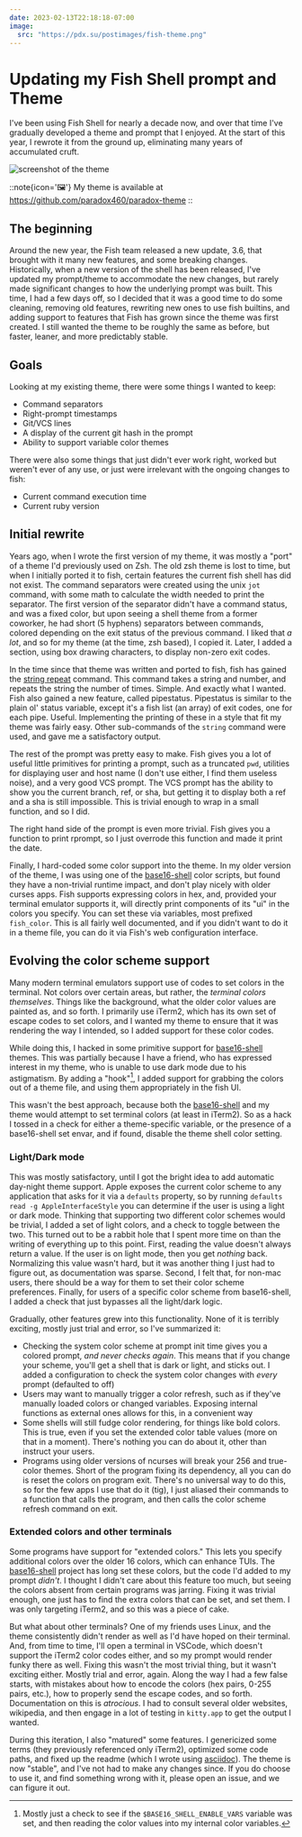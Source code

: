 ```yaml
---
date: 2023-02-13T22:18:18-07:00
image:
  src: "https://pdx.su/postimages/fish-theme.png"
---
```


# Updating my Fish Shell prompt and Theme

I've been using Fish Shell for nearly a decade now, and over that time I've gradually developed a theme and prompt that I enjoyed. At the start of this year, I rewrote it from the ground up, eliminating many years of accumulated cruft.

![screenshot of the theme](/postimages/fish-theme.png)

::note{icon='️🖼'}
My theme is available at https://github.com/paradox460/paradox-theme
::

## The beginning

Around the new year, the Fish team released a new update, 3.6, that brought with it many new features, and some breaking changes. Historically, when a new version of the shell has been released, I've updated my prompt/theme to accommodate the new changes, but rarely made significant changes to how the underlying prompt was built. This time, I had a few days off, so I decided that it was a good time to do some cleaning, removing old features, rewriting new ones to use fish builtins, and adding support to features that Fish has grown since the theme was first created. I still wanted the theme to be roughly the same as before, but faster, leaner, and more predictably stable.

## Goals

Looking at my existing theme, there were some things I wanted to keep:

+ Command separators
+ Right-prompt timestamps
+ Git/VCS lines
+ A display of the current git hash in the prompt
+ Ability to support variable color themes

There were also some things that just didn't ever work right, worked but weren't ever of any use, or just were irrelevant with the ongoing changes to fish:

+ Current command execution time
+ Current ruby version

## Initial rewrite
Years ago, when I wrote the first version of my theme, it was mostly a "port" of a theme I'd previously used on Zsh. The old zsh theme is lost to time, but when I initially ported it to fish, certain features the current fish shell has did not exist. The command separators were created using the unix `jot` command, with some math to calculate the width needed to print the separator. The first version of the separator didn't have a command status, and was a fixed color, but upon seeing a shell theme from a former coworker, he had short (5 hyphens) separators between commands, colored depending on the exit status of the previous command. I liked that _a lot_, and so for my theme (at the time, zsh based), I copied it. Later, I added a section, using box drawing characters, to display non-zero exit codes.

In the time since that theme was written and ported to fish, fish has gained the [string repeat](https://fishshell.com/docs/current/cmds/string.html#repeat-subcommand) command. This command takes a string and number, and repeats the string the number of times. Simple. And exactly what I wanted. Fish also gained a new feature, called pipestatus. Pipestatus is similar to the plain ol' status variable, except it's a fish list (an array) of exit codes, one for each pipe. Useful. Implementing the printing of these in a style that fit my theme was fairly easy. Other sub-commands of the `string` command were used, and gave me a satisfactory output.

The rest of the prompt was pretty easy to make. Fish gives you a lot of useful little primitives for printing a prompt, such as a truncated `pwd`, utilities for displaying user and host name (I don't use either, I find them useless noise), and a very good VCS prompt. The VCS prompt has the ability to show you the current branch, ref, or sha, but getting it to display both a ref and a sha is still impossible. This is trivial enough to wrap in a small function, and so I did.

The right hand side of the prompt is even more trivial. Fish gives you a function to print rprompt, so I just overrode this function and made it print the date.

Finally, I hard-coded some color support into the theme. In my older version of the theme, I was using one of the [base16-shell][] color scripts, but found they have a non-trivial runtime impact, and don't play nicely with older curses apps. Fish supports expressing colors in hex, and, provided your terminal emulator supports it, will directly print components of its "ui" in the colors you specify. You can set these via variables, most prefixed `fish_color`. This is all fairly well documented, and if you didn't want to do it in a theme file, you can do it via Fish's web configuration interface.

## Evolving the color scheme support

Many modern terminal emulators support use of codes to set colors in the terminal. Not colors over certain areas, but rather, the _terminal colors themselves_. Things like the background, what the older color values are painted as, and so forth. I primarily use iTerm2, which has its own set of escape codes to set colors, and I wanted my theme to ensure that it was rendering the way I intended, so I added support for these color codes.

While doing this, I hacked in some primitive support for [base16-shell][] themes. This was partially because I have a friend, who has expressed interest in my theme, who is unable to use dark mode due to his astigmatism. By adding a "hook"[^hook], I added support for grabbing the colors out of a theme file, and using them appropriately in the fish UI.

This wasn't the best approach, because both the [base16-shell][] and my theme would attempt to set terminal colors (at least in iTerm2). So as a hack I tossed in a check for either a theme-specific variable, or the presence of a base16-shell set envar, and if found, disable the theme shell color setting.

### Light/Dark mode

This was mostly satisfactory, until I got the bright idea to add automatic day-night theme support. Apple exposes the current color scheme to any application that asks for it via a `defaults` property, so by running `defaults read -g AppleInterfaceStyle` you can determine if the user is using a light or dark mode. Thinking that supporting two different color schemes would be trivial, I added a set of light colors, and a check to toggle between the two. This turned out to be a rabbit hole that I spent more time on than the writing of everything up to this point.
First, reading the value doesn't always return a value. If the user is on light mode, then you get _nothing_ back. Normalizing this value wasn't hard, but it was another thing I just had to figure out, as documentation was sparse.
Second, I felt that, for non-mac users, there should be a way for them to set their color scheme preferences.
Finally, for users of a specific color scheme from base16-shell, I added a check that just bypasses all the light/dark logic.

Gradually, other features grew into this functionality. None of it is terribly exciting, mostly just trial and error, so I've summarized it:

+ Checking the system color scheme at prompt init time gives you a colored prompt, _and never checks again_. This means that if you change your scheme, you'll get a shell that is dark or light, and sticks out. I added a configuration to check the system color changes with _every_ prompt (defaulted to off)
+ Users may want to manually trigger a color refresh, such as if they've manually loaded colors or changed variables. Exposing internal functions as external ones allows for this, in a convenient way
+ Some shells will still fudge color rendering, for things like bold colors. This is true, even if you set the extended color table values (more on that in a moment). There's nothing you can do about it, other than instruct your users.
+ Programs using older versions of ncurses will break your 256 and true-color themes. Short of the program fixing its dependency, all you can do is reset the colors on program exit. There's no universal way to do this, so for the few apps I use that do it (tig), I just aliased their commands to a function that calls the program, and then calls the color scheme refresh command on exit.

### Extended colors and other terminals

Some programs have support for "extended colors." This lets you specify additional colors over the older 16 colors, which can enhance TUIs. The [base16-shell][] project has long set these colors, but the code I'd added to my prompt _didn't_. I thought I didn't care about this feature too much, but seeing the colors absent from certain programs was jarring. Fixing it was trivial enough, one just has to find the extra colors that can be set, and set them. I was only targeting iTerm2, and so this was a piece of cake.

But what about other terminals? One of my friends uses Linux, and the theme consistently didn't render as well as I'd have hoped on their terminal. And, from time to time, I'll open a terminal in VSCode, which doesn't support the iTerm2 color codes either, and so my prompt would render funky there as well. Fixing this wasn't the most trivial thing, but it wasn't exciting either. Mostly trial and error, again. Along the way I had a few false starts, with mistakes about how to encode the colors (hex pairs, 0-255 pairs, etc.), how to properly send the escape codes, and so forth. Documentation on this is _atrocious_. I had to consult several older websites, wikipedia, and then engage in a lot of testing in `kitty.app` to get the output I wanted.

During this iteration, I also "matured" some features. I genericized some terms (they previously referenced only iTerm2), optimized some code paths, and fixed up the readme (which I wrote using [asciidoc](/blog/2023-02-05-asciidoc-and-markdown)). The theme is now "stable", and I've not had to make any changes since. If you do choose to use it, and find something wrong with it, please open an issue, and we can figure it out.

[base16-shell]: https://github.com/tinted-theming/base16-shell

[^hook]: Mostly just a check to see if the `$BASE16_SHELL_ENABLE_VARS` variable was set, and then reading the color values into my internal color variables.
